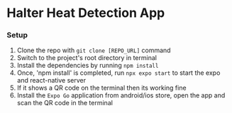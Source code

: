 # Halter Heat Detection App


### Setup
 1. Clone the repo with ```git clone [REPO_URL]``` command
 2. Switch to the project's root directory in terminal
 3. Install the dependencies by running ```npm install```
 4. Once, 'npm install' is completed, run ```npx expo start``` to start the expo and react-native server
 5. If it shows a QR code on the terminal then its working fine
 6. Install the ```Expo Go``` application from android/ios store, open the app and scan the QR code in the terminal
